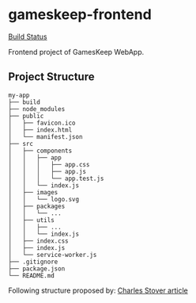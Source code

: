 # gameskeep-frontend

[Build Status](https://travis-ci.org/ThinkBack/gameskeep-frontend.svg?branch=master)

Frontend project of GamesKeep WebApp.

## Project Structure

```
my-app
├── build
├── node_modules
├── public
│   ├── favicon.ico
│   ├── index.html
│   └── manifest.json
├── src
│   ├── components
│   │   ├── app
│   │   │   ├── app.css
│   │   │   ├── app.js
│   │   │   └── app.test.js
│   │   └── index.js
│   ├── images
│   │   └── logo.svg
│   ├── packages
│   │   └── ...
│   ├── utils
│   │   ├── ...
│   │   └── index.js
│   ├── index.css
│   ├── index.js
│   └── service-worker.js
├── .gitignore
├── package.json
└── README.md
```

Following structure proposed by: [Charles Stover article](https://medium.com/@Charles_Stover/optimal-file-structure-for-react-applications-f3e35ad0a145)
